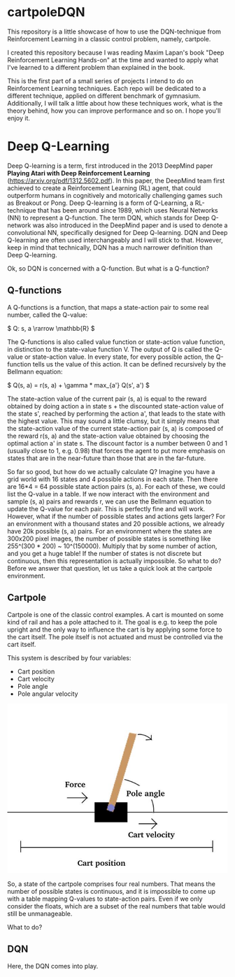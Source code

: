# cartpoleDQN

This repository is a little showcase of how to use the DQN-technique from Reinforcement Learning
in a classic control problem, namely, cartpole.

I created this repository because I was reading Maxim Lapan's book "Deep Reinforcement Learning Hands-on"
at the time and wanted to apply what I've learned to a different problem than explained in the book.

This is the first part of a small series of projects I intend to do on Reinforcement Learning techniques.
Each repo will be dedicated to a different technique, applied on different benchmark of gymnasium.
Additionally, I will talk a little about how these techniques work, what is the theory behind, how you can improve performance
and so on. 
I hope you'll enjoy it.

# Deep Q-Learning

Deep Q-learning is a term, first introduced in the 2013 DeepMind paper
**Playing Atari with Deep Reinforcement Learning** (https://arxiv.org/pdf/1312.5602.pdf).
In this paper, the DeepMind team first achieved to create a Reinforcement Learning (RL) agent, that could
outperform humans in cognitively and motorically challenging games such as Breakout or Pong.
Deep Q-learning is a form of Q-Learning, a RL-technique that has been around since 1989, which uses Neural Networks (NN)
to represent a Q-function.
The term DQN, which stands for Deep Q-network was also introduced in the DeepMind paper and is used
to denote a convolutional NN, specifically designed for Deep Q-learning.
DQN and Deep Q-learning are often used interchangeably and I will stick to that.
However, keep in mind that technically, DQN has a much narrower definition than Deep Q-learning.

Ok, so DQN is concerned with a Q-function. But what is a Q-function?

## Q-functions

A Q-functions is a function, that maps a state-action pair to some real number, called the Q-value:

$ Q: s, a \rarrow \mathbb{R} $

The Q-functions is also called value function or state-action value function, in distinction to the state-value function V.
The output of Q is called the Q-value or state-action value.
In every state, for every possible action, the Q-function tells us the value of this action.
It can be defined recursively by the Bellmann equation:

$ Q(s, a) = r(s, a) + \gamma * max_{a'} Q(s', a') $

The state-action value of the current pair (s, a) is equal to the reward obtained by doing
action a in state s + the discounted state-action value of the state s', reached by performing
the action a', that leads to the state with the highest value.
This may sound a little clumsy, but it simply means that the state-action value of the current state-action pair
(s, a) is composed of the reward r(s, a) and the state-action value obtained by choosing
the optimal action a' in state s.
The discount factor is a number between 0 and 1 (usually close to 1, e.g. 0.98) that forces the agent
to put more emphasis on states that are in the near-future than those that are in the far-future.

So far so good, but how do we actually calculate Q?
Imagine you have a grid world with 16 states and 4 possible actions in each state.
Then there are 16*4 = 64 possible state action pairs (s, a). For each of these, we could list
the Q-value in a table. 
If we now interact with the environment and sample (s, a) pairs and rewards r, we can use the Bellmann equation 
to update the Q-value for each pair.
This is perfectly fine and will work. However, what if the number of possible states and actions gets larger?
For an environment with a thousand states and 20 possible actions, we already have 20k possible (s, a) pairs.
For an environment where the states are 300x200 pixel images, the number of possible states 
is something like 255^(300 * 200) ~ 10^(150000). Multiply that by some number of action, and you 
get a huge table!
If the number of states is not discrete but continuous, then this representation is actually impossible.
So what to do?
Before we answer that question, let us take a quick look at the cartpole environment.

## Cartpole

Cartpole is one of the classic control examples. A cart is mounted on some kind of rail and has a pole
attached to it. The goal is e.g. to keep the pole upright and the only way to influence the cart is
by applying some force to the cart itself. The pole itself is not actuated and must be controlled
via the cart itself.

This system is described by four variables:

* Cart position
* Cart velocity
* Pole angle
* Pole angular velocity

![Cartpole](images/cartpole_description.jpg)

So, a state of the cartpole comprises four real numbers. That means the number of possible
states is continuous, and it is impossible to come up with a table mapping Q-values to state-action pairs.
Even if we only consider the floats, which are a subset of the real numbers that table would still be unmanageable.

What to do?

## DQN

Here, the DQN comes into play. 






